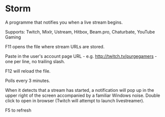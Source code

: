 Storm
=====

A programme that notifies you when a live stream begins.

Supports: Twitch, Mixlr, Ustream, Hitbox, Beam.pro, Chaturbate, YouTube Gaming

F11 opens the file where stream URLs are stored.

Paste in the user's account page URL - e.g. http://twitch.tv/purgegamers - one per line, no trailing slash.

F12 will reload the file.

Polls every 3 minutes.

When it detects that a stream has started, a notification will pop up in the upper right of the screen accompanied by a familiar Windows noise. Double click to open in browser (Twitch will attempt to launch livestreamer).

F5 to refresh
